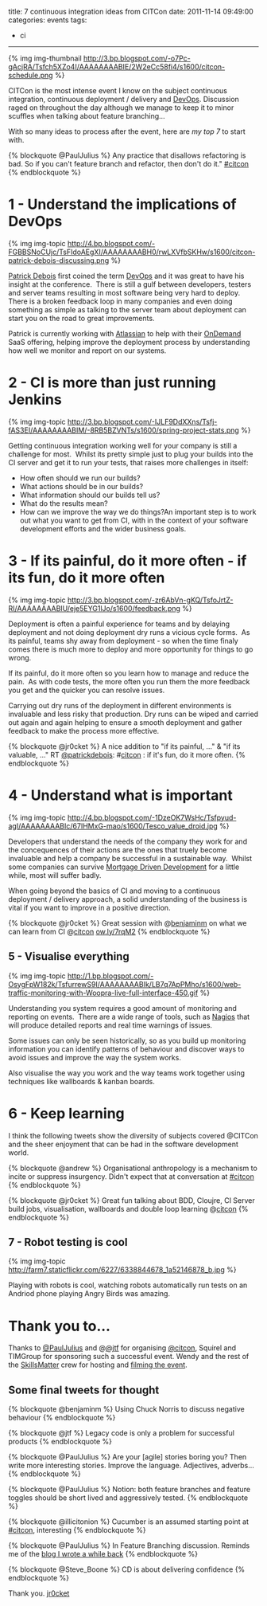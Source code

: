 title: 7 continuous integration ideas from CITCon
date: 2011-11-14 09:49:00
categories: events
tags: 
- ci
---

{% img img-thumbnail http://3.bp.blogspot.com/-o7Pc-gAcjRA/Tsfch5XZo4I/AAAAAAAABIE/2W2eCc58fi4/s1600/citcon-schedule.png %}

CITCon is the most intense event I know on the subject continuous integration, continuous deployment / delivery and [DevOps](http://en.wikipedia.org/wiki/DevOps).  Discussion raged on throughout the day although we manage to keep it to minor scuffles when talking about feature branching... 

With so many ideas to process after the event, here are _my top 7_ to start with.

<!-- more -->

{% blockquote @PaulJulius %}
Any practice that disallows refactoring is bad. So if you can't feature branch and refactor, then don't do it." [#citcon](https://twitter.com/citcon)
{% endblockquote %}

# 1 - Understand the implications of DevOps

{% img img-topic http://4.bp.blogspot.com/-FGBBSNoCUjc/TsFIdoAEgXI/AAAAAAAABH0/rwLXVfbSKHw/s1600/citcon-patrick-debois-discussing.png %}

[Patrick Debois](http://www.jedi.be/) first coined the term [DevOps](http://en.wikipedia.org/wiki/DevOps) and it was great to have his insight at the conference.&nbsp; There is still a gulf between developers, testers and server teams resulting in most software being very hard to deploy.&nbsp; There is a broken feedback loop in many companies and even doing something as simple as talking to the server team about deployment can start you on the road to great improvements.

Patrick is currently working with [Atlassian](http://www.atlassian.com/) to help with their [OnDemand](http://www.atlassian.com/software/ondemand/overview) SaaS offering, helping improve the deployment process by understanding how well we monitor and report on our systems.

# 2 - CI is more than just running Jenkins

{% img img-topic http://3.bp.blogspot.com/-IJLF9DdXXns/Tsfj-fAS3EI/AAAAAAAABIM/-8RB5BZVNTs/s1600/spring-project-stats.png %}

Getting continuous integration working well for your company is still a challenge for most.&nbsp; Whilst its pretty simple just to plug your builds into the CI server and get it to run your tests, that raises more challenges in itself:

*   How often should we run our builds?
*   What actions should be in our builds?
*   What information should our builds tell us?
*   What do the results mean?
*   How can we improve the way we do things?An important step is to work out what you want to get from CI, with in the context of your software development efforts and the wider business goals.

# 3 - If its painful, do it more often - if its fun, do it more often

{% img img-topic http://3.bp.blogspot.com/-zr6AbVn-gKQ/TsfoJrtZ-RI/AAAAAAAABIU/eje5EYG1lJo/s1600/feedback.png %}

Deployment is often a painful experience for teams and by delaying deployment and not doing deployment dry runs a vicious cycle forms.&nbsp; As its painful, teams shy away from deployment - so when the time finaly comes there is much more to deploy and more opportunity for things to go wrong.

If its painful, do it more often so you learn how to manage and reduce the pain.&nbsp; As with code tests, the more often you run them the more feedback you get and the quicker you can resolve issues.

Carrying out dry runs of the deployment in different environments is invaluable and less risky that production.  Dry runs can be wiped and carried out again and again helping to ensure a smooth deployment and gather feedback to make the process more effective.

{% blockquote @jr0cket %}
A nice addition to "if its painful, ..." & "if its valuable, ..." RT [@patrickdebois](https://twitter.com/patrickdebois): #[citcon](https://twitter.com/citcon) : if it's fun, do it more often.
{% endblockquote %}

# 4 - Understand what is important

{% img img-topic http://4.bp.blogspot.com/-1DzeOK7WsHc/Tsfpyud-agI/AAAAAAAABIc/67IHMxG-mao/s1600/Tesco_value_droid.jpg %}

Developers that understand the needs of the company they work for and the concequences of their actions are the ones that truely become invaluable and help a company be successful in a sustainable way.&nbsp; Whilst some companies can survive [Mortgage Driven Development](http://skillsmatter.com/podcast/agile-testing/refuctoring-your-cukes) for a little while, most will suffer badly.

When going beyond the basics of CI and moving to a continuous deployment / delivery approach, a solid understanding of the business is vital if you want to improve in a positive direction.

{% blockquote @jr0cket %}
Great session with @[benjaminm](https://twitter.com/#%21/benjaminm) on what we can learn from CI @[citcon](https://twitter.com/#%21/citcon "citcon") [ow.ly/7rqM2](http://t.co/fFUFWmxr)
{% endblockquote %}

## 5 - Visualise everything

{% img img-topic http://1.bp.blogspot.com/-OsygFpW182k/TsfurrewS9I/AAAAAAAABIk/LB7q7ApPMho/s1600/web-traffic-monitoring-with-Woopra-live-full-interface-450.gif %}

Understanding you system requires a good amount of monitoring and reporting on events.&nbsp; There are a wide range of tools, such as [Nagios](http://www.nagios.org/) that will produce detailed reports and real time warnings of issues.

Some issues can only be seen historically, so as you build up monitoring information you can identify patterns of behaviour and discover ways to avoid issues and improve the way the system works.

Also visualise the way you work and the way teams work together using techniques like wallboards &amp; kanban boards.

# 6 - Keep learning

I think the following tweets show the diversity of subjects covered @CITCon and the sheer enjoyment that can be had in the software development world.

{% blockquote @andrew %}
Organisational anthropology is a mechanism to incite or suppress insurgency. Didn't expect that at conversation at [#citcon](http://hootsuite.com/dashboard# "citcon") 
{% endblockquote %}

{% blockquote @jr0cket %}
Great fun talking about BDD, Cloujre, CI Server build jobs, visualisation, wallboards and double loop learning @[citcon](http://hootsuite.com/dashboard# "citcon")
{% endblockquote %}


## 7 - Robot testing is cool

{% img img-topic http://farm7.staticflickr.com/6227/6338844678_1a52146878_b.jpg %}

Playing with robots is cool, watching robots automatically run tests on an Andriod phone playing Angry Birds was amazing.


# Thank you to...

Thanks to [@PaulJulius](https://twitter.com/#%21/PaulJulius "PaulJulius") and @[@jtf](https://twitter.com/#%21/Jtf "jtf") for organising [@citcon](https://twitter.com/#%21/citcon "citcon"), Squirel and TIMGroup for sponsoring such a successful event.  Wendy and the rest of the [SkillsMatter](http://skillsmatter.com) crew for hosting and [filming the event](http://skillsmatter.com/event/agile-scrum/citcon).


## Some final tweets for thought

{% blockquote @benjaminm %}
Using Chuck Norris to discuss negative behaviour
{% endblockquote %}

{% blockquote @jtf %}
Legacy code is only a problem for successful products
{% endblockquote %}

{% blockquote @PaulJulius %}
Are your [agile] stories boring you? Then write more interesting stories. Improve the language. Adjectives, adverbs... 
{% endblockquote %}

{% blockquote @PaulJulius %}
Notion: both feature branches and feature toggles should be short lived and aggressively tested.
{% endblockquote %}

{% blockquote @illicitonion %}
Cucumber is an assumed starting point at [#citcon](https://twitter.com/#%21/citcon "citcon"), interesting
{% endblockquote %}

{% blockquote @PaulJulius %}
In Feature Branching discussion. Reminds me of the [blog I wrote a while back](http://t.co/A0TqduxD)
{% endblockquote %}

{% blockquote @Steve_Boone %}
CD is about delivering confidence
{% endblockquote %}

Thank you.
[jr0cket](https://twitter.com/jr0cket)
